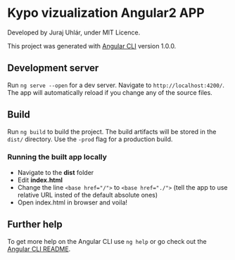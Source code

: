 # Kypo vizualization Angular2 APP

Developed by Juraj Uhlár, under MIT Licence. 

This project was generated with [Angular CLI](https://github.com/angular/angular-cli) version 1.0.0. 


## Development server

Run `ng serve --open` for a dev server. Navigate to `http://localhost:4200/`. The app will automatically reload if you change any of the source files.


## Build

Run `ng build` to build the project. The build artifacts will be stored in the `dist/` directory. Use the `-prod` flag for a production build.

### Running the built app locally

* Navigate to the **dist** folder
* Edit **index.html**
* Change the line  `<base href="/">` to  `<base href="./">` (tell the app to use relative URL insted of the default absolute ones)
* Open index.html in browser and voila!

## Further help

To get more help on the Angular CLI use `ng help` or go check out the [Angular CLI README](https://github.com/angular/angular-cli/blob/master/README.md).
